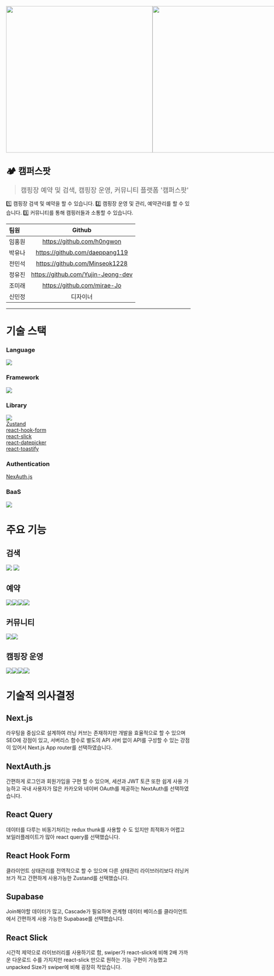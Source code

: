 <div style='display:flex'>
<img src='./public/img/캠퍼스팟 유저테스트용 홍보 카드-1.png' width='400'>
<img src='./public/img/캠퍼스팟 유저테스트용 홍보 카드-2.png' width='400'>
</div>

<br/>

<span style='font-size:24px'> <b>🏕️ 캠퍼스팟 </b></span>
> <span style='font-size:18px'>캠핑장 예약 및 검색, 캠핑장 운영, 커뮤니티 플랫폼 '캠퍼스팟'</span>

1️⃣ 캠핑장 검색 및 예약을 할 수 있습니다.
2️⃣ 캠핑장 운영 및 관리, 예약관리를 할 수 있습니다.
3️⃣ 커뮤니티를 통해 캠핑러들과 소통할 수 있습니다.

| 팀원 |  Github  |
|:-----|:--------:|
| 임홍원   | https://github.com/h0ngwon |
| 박유나   | https://github.com/daeppang119 |
| 전민석   | https://github.com/Minseok1228 |
| 정유진   | https://github.com/Yujin-Jeong-dev |
| 조미래   | https://github.com/mirae-Jo |
| 신민정   | 디자이너 |

<hr/>

<h1>기술 스택</h1>
<h3>Language</h3>
<img src='https://img.shields.io/badge/TypeScript-007ACC?style=for-the-badge&logo=typescript&logoColor=white'/>
<h3>Framework</h3>
<img src='https://img.shields.io/badge/next%20js-000000?style=for-the-badge&logo=nextdotjs&logoColor=white'/>
<h3>Library</h3>
<img src='https://img.shields.io/badge/React_Query-FF4154?style=for-the-badge&logo=ReactQuery&logoColor=white'><br/>
<a href='https://github.com/pmndrs/zustand'>Zustand</a><br/>
<a href='https://react-hook-form.com/'>react-hook-form</a><br/>
<a href='https://react-slick.neostack.com/'>react-slick</a><br/>
<a href='https://www.npmjs.com/package/react-datepicker'>react-datepicker</a><br/>
<a href='https://fkhadra.github.io/react-toastify/introduction/'>react-toastify</a><br/>

<h3>Authentication</h3>
<a href='https://next-auth.js.org/'>NexAuth.js</a><br/>
<h3>BaaS</h3>
<img src='https://img.shields.io/badge/Supabase-181818?style=for-the-badge&logo=supabase&logoColor=white'/>

<h1>주요 기능</h1>
<h2>검색</h2>
<div>
<img src='./public/img/검색.png'>
<img src='./public//img/검색2.png'/>
</div>

<h2>예약</h2>
<div style='display:flex'>
<img src='./public/img/예약1.png'>
<img src='./public/img/예약2.png'>
<img src='./public/img/예약3.png'>
<img src='./public/img/리뷰.png'>
</div>

<h2>커뮤니티</h2>
<div style='display:flex'>
<img src='./public/img/커뮤니티.png'>
<img src='./public/img/커뮤니티2.png'>
</div>

<h2>캠핑장 운영</h2>
<div style='display:flex'>
<img src='./public/img/운영1.png'/>
<img src='./public/img/운영2.png'/>
<img src='./public/img/운영3.png'/>
<img src='./public/img/운영4.png'/>
</div>

<h1>기술적 의사결정</h1>
<h2>Next.js</h2>
<p>라우팅을 중심으로 설계하여 러닝 커브는 존재하지만 개발을 효율적으로 할 수 있으며 SEO에 강점이 있고, 서버리스 함수로 별도의 API 서버 없이 API를 구성할 수 있는 강점이 있어서 Next.js App router를 선택하였습니다.</p>

<h2>NextAuth.js</h2>
<p>간편하게 로그인과 회원가입을 구현 할 수 있으며, 세션과 JWT 토큰 또한 쉽게 사용 가능하고 국내 사용자가 많은 카카오와 네이버 OAuth를 제공하는 NextAuth를 선택하였습니다.</p>

<h2>React Query</h2>
<p>데이터를 다루는 비동기처리는 redux thunk를 사용할 수 도 있지만 최적화가 어렵고 보일러플레이트가 많아 react query를 선택했습니다.</p>

<h2>React Hook Form</h2>
<p>클라이언트 상태관리를 전역적으로 할 수 있으며 다른 상태관리 라이브러리보다 러닝커브가 적고 간편하게 사용가능한 Zustand를 선택했습니다.</p>

<h2>Supabase</h2>
<p>Join해야할 데이터가 많고, Cascade가 필요하며 관계형 데이터 베이스를 클라이언트에서 간편하게 사용 가능한 Supabase를 선택했습니다.</p>

<h2>React Slick</h2>
<p>시간적 제약으로 라이브러리를 사용하기로 함, swiper가 react-slick에 비해 2배 가까운 다운로드 수를 가지지만 react-slick 만으로 원하는 기능 구현이 가능했고 unpacked Size가 swiper에 비해 굉장히 작았습니다.</p>